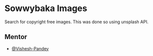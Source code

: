 
# Sowwybaka Images
Search for copyright free images. This was done so using unsplash API.







## Mentor

- [@Vishesh-Pandey](https://github.com/Vishesh-Pandey)

